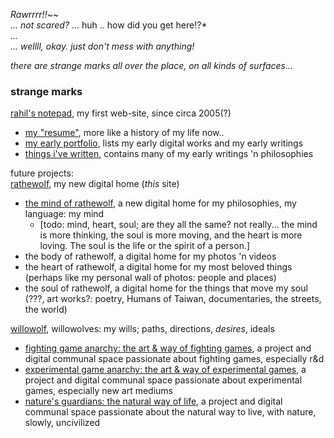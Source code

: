 *Rawrrrr!!*~~  
*... not scared?* ... huh .. how did you get here!?*  
*...*  
*... wellll, okay. just don't mess with anything!*  

*there are strange marks all over the place, on all kinds of surfaces...*
### strange marks 

[rahil's notepad](https://rahilpatel.com), my first web-site, since circa 2005(?)  
  - [my "resume"](https://rahilpatel.com/resume), more like a history of my life now..
  - [my early portfolio](https://rahilpatel.com/portfolio), lists my early digital works and my early writings
  - [things i've written](https://rahilptel.com/blog/things-ive-written), contains many of my early writings 'n philosophies

future projects:  
[rathewolf](https://rathewolf.com), my new digital home (*this* site)
  - [the mind of rathewolf](https://mind.rathewolf.com), a new digital home for my philosophies, my language: my mind  
    - [todo: mind, heart, soul; are they all the same? not really... the mind is more thinking, the soul is more moving, and the heart is more loving. The soul is the life or the spirit of a person.]
  - the body of rathewolf, a digital home for my photos 'n videos
  - the heart of rathewolf, a digital home for my most beloved things (perhaps like my personal wall of photos: people and places)
  - the soul of rathewolf, a digital home for the things that move my soul (???, art works?: poetry, Humans of Taiwan, documentaries, the streets, the world)

[willowolf](https://willowolf.com), willowolves: my wills; paths, directions, *desires*, ideals
  - [fighting game anarchy: the art & way of fighting games](https://fighting.willowolf.com), a project and digital communal space passionate about fighting games, especially r&d
  - [experimental game anarchy: the art & way of experimental games](https://experimental.willowolf.com), a project and digital communal space passionate about experimental games, especially new art mediums  
  - [nature's guardians: the natural way of life](https://natural.willowolf.com/), a project and digital communal space passionate about the natural way to live, with nature, slowly, uncivilized  
